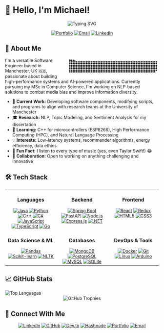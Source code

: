 # 👋 Hello, I'm Michael!

<div align="center">
  <img src="https://readme-typing-svg.herokuapp.com?font=Fira+Code&weight=600&size=24&pause=1000&color=10B981&center=true&vCenter=true&width=500&lines=Software+Engineer;ML+%26+NLP+Researcher+and+Writer;Low-Latency+Systems+Developer;Microcontroller+Tinkerer" alt="Typing SVG" />
</div>

<div align="center">
  
[![Portfolio](https://img.shields.io/badge/Portfolio-mikey24--7.xyz-10B981?style=for-the-badge&logo=About.me&logoColor=white)](http://mikey24-7.xyz)
[![Email](https://img.shields.io/badge/Email-Contact_Me-10B981?style=for-the-badge&logo=gmail&logoColor=white)](mailto:michaeljunior794@gmail.com)
[![LinkedIn](https://img.shields.io/badge/LinkedIn-Connect-10B981?style=for-the-badge&logo=linkedin&logoColor=white)](https://www.linkedin.com/in/michael-umeokoli/)
  
</div>

## 💫 About Me

<img align="right" width="300" src="https://raw.githubusercontent.com/Platane/snk/output/github-contribution-grid-snake.svg" alt="Snake animation" />

I'm a versatile Software Engineer based in Manchester, UK 🇬🇧, passionate about building high-performance systems and AI-powered applications. Currently pursuing my MSc in Computer Science, I'm working on NLP-based solutions to combat media bias and improve information diversity.

- 🔭 **Current Work:** Developing software components, modifying scripts, and programs to align with research teams at the University of Manchester
- 🎓 **Research:** NLP, Topic Modeling, and Sentiment Analysis for my dissertation
- 🌱 **Learning:** C++ for microcontrollers (ESP8266), High Performance Computing (HPC), and Natural Language Processing
- 💡 **Interests:** Low-latency systems, recommender algorithms, energy efficiency, data ethics
- 🎵 **Fun Fact:** I listen to every type of music (yes, even Taylor Swift!) 😂
- 🤝 **Collaboration:** Open to working on anything challenging and innovative

## 🛠️ Tech Stack

<table>
  <tr>
    <td valign="top" width="33%">
      <h3 align="center">Languages</h3>
      <div align="center">  
        <a href="https://www.oracle.com/java/" target="_blank"><img src="https://img.shields.io/badge/Java-ED8B00?style=for-the-badge&logo=openjdk&logoColor=white" alt="Java" /></a>
        <a href="https://www.python.org/" target="_blank"><img src="https://img.shields.io/badge/Python-3776AB?style=for-the-badge&logo=python&logoColor=white" alt="Python" /></a>
        <a href="https://isocpp.org/" target="_blank"><img src="https://img.shields.io/badge/C++-00599C?style=for-the-badge&logo=c%2B%2B&logoColor=white" alt="C++" /></a>
        <a href="https://dotnet.microsoft.com/languages/csharp" target="_blank"><img src="https://img.shields.io/badge/C%23-239120?style=for-the-badge&logo=c-sharp&logoColor=white" alt="C#" /></a>
        <a href="https://developer.mozilla.org/en-US/docs/Web/JavaScript" target="_blank"><img src="https://img.shields.io/badge/JavaScript-F7DF1E?style=for-the-badge&logo=javascript&logoColor=black" alt="JavaScript" /></a>
        <a href="https://www.typescriptlang.org/" target="_blank"><img src="https://img.shields.io/badge/TypeScript-007ACC?style=for-the-badge&logo=typescript&logoColor=white" alt="TypeScript" /></a>
        <a href="https://golang.org/" target="_blank"><img src="https://img.shields.io/badge/Go-00ADD8?style=for-the-badge&logo=go&logoColor=white" alt="Go" /></a>
      </div>
    </td>
    <td valign="top" width="33%">
      <h3 align="center">Backend</h3>
      <div align="center">
        <a href="https://spring.io/projects/spring-boot" target="_blank"><img src="https://img.shields.io/badge/Spring_Boot-6DB33F?style=for-the-badge&logo=spring-boot&logoColor=white" alt="Spring Boot" /></a>
        <a href="https://fastapi.tiangolo.com/" target="_blank"><img src="https://img.shields.io/badge/FastAPI-009688?style=for-the-badge&logo=fastapi&logoColor=white" alt="FastAPI" /></a>
        <a href="https://nodejs.org/" target="_blank"><img src="https://img.shields.io/badge/Node.js-339933?style=for-the-badge&logo=nodedotjs&logoColor=white" alt="Node.js" /></a>
        <a href="https://expressjs.com/" target="_blank"><img src="https://img.shields.io/badge/Express.js-000000?style=for-the-badge&logo=express&logoColor=white" alt="Express.js" /></a>
        <a href="https://dotnet.microsoft.com/" target="_blank"><img src="https://img.shields.io/badge/.NET-512BD4?style=for-the-badge&logo=dotnet&logoColor=white" alt=".NET" /></a>
      </div>
    </td>
    <td valign="top" width="33%">
      <h3 align="center">Frontend</h3>
      <div align="center">
        <a href="https://reactjs.org/" target="_blank"><img src="https://img.shields.io/badge/React-20232A?style=for-the-badge&logo=react&logoColor=61DAFB" alt="React" /></a>
        <a href="https://redux.js.org/" target="_blank"><img src="https://img.shields.io/badge/Redux-593D88?style=for-the-badge&logo=redux&logoColor=white" alt="Redux" /></a>
        <a href="https://developer.mozilla.org/en-US/docs/Web/HTML" target="_blank"><img src="https://img.shields.io/badge/HTML5-E34F26?style=for-the-badge&logo=html5&logoColor=white" alt="HTML5" /></a>
        <a href="https://developer.mozilla.org/en-US/docs/Web/CSS" target="_blank"><img src="https://img.shields.io/badge/CSS3-1572B6?style=for-the-badge&logo=css3&logoColor=white" alt="CSS3" /></a>
      </div>
    </td>
  </tr>
  <tr>
    <td valign="top" width="33%">
      <h3 align="center">Data Science & ML</h3>
      <div align="center">
        <a href="https://pandas.pydata.org/" target="_blank"><img src="https://img.shields.io/badge/Pandas-150458?style=for-the-badge&logo=pandas&logoColor=white" alt="Pandas" /></a>
        <a href="https://scikit-learn.org/" target="_blank"><img src="https://img.shields.io/badge/Scikit_learn-F7931E?style=for-the-badge&logo=scikit-learn&logoColor=white" alt="Scikit-learn" /></a>
        <a href="https://www.nltk.org/" target="_blank"><img src="https://img.shields.io/badge/NLTK-3776AB?style=for-the-badge&logo=python&logoColor=white" alt="NLTK" /></a>
      </div>
    </td>
    <td valign="top" width="33%">
      <h3 align="center">Databases</h3>
      <div align="center">
        <a href="https://www.mongodb.com/" target="_blank"><img src="https://img.shields.io/badge/MongoDB-4EA94B?style=for-the-badge&logo=mongodb&logoColor=white" alt="MongoDB" /></a>
        <a href="https://www.postgresql.org/" target="_blank"><img src="https://img.shields.io/badge/PostgreSQL-316192?style=for-the-badge&logo=postgresql&logoColor=white" alt="PostgreSQL" /></a>
        <a href="https://www.mysql.com/" target="_blank"><img src="https://img.shields.io/badge/MySQL-4479A1?style=for-the-badge&logo=mysql&logoColor=white" alt="MySQL" /></a>
        <a href="https://www.sqlite.org/" target="_blank"><img src="https://img.shields.io/badge/SQLite-07405E?style=for-the-badge&logo=sqlite&logoColor=white" alt="SQLite" /></a>
      </div>
    </td>
    <td valign="top" width="33%">
      <h3 align="center">DevOps & Tools</h3>
      <div align="center">
        <a href="https://www.docker.com/" target="_blank"><img src="https://img.shields.io/badge/Docker-2496ED?style=for-the-badge&logo=docker&logoColor=white" alt="Docker" /></a>
        <a href="https://git-scm.com/" target="_blank"><img src="https://img.shields.io/badge/Git-F05032?style=for-the-badge&logo=git&logoColor=white" alt="Git" /></a>
        <a href="https://www.linux.org/" target="_blank"><img src="https://img.shields.io/badge/Linux-FCC624?style=for-the-badge&logo=linux&logoColor=black" alt="Linux" /></a>
        <a href="https://www.arduino.cc/" target="_blank"><img src="https://img.shields.io/badge/Arduino-00979D?style=for-the-badge&logo=arduino&logoColor=white" alt="Arduino" /></a>
      </div>
    </td>
  </tr>
</table>

## 📈 GitHub Stats

<div class="stats-container">  
  <div class="stats-item">
    <img src="https://github-readme-stats.vercel.app/api/top-langs/?username=mikey247&langs_count=8&layout=compact&theme=tokyonight&hide_border=true&border_radius=10" alt="Top Languages" width="50%" />
  </div>
</div>

<div align="center">
  <img src="https://github-profile-trophy.vercel.app/?username=mikey247&theme=nord&column=7&margin-w=15&margin-h=15&no-bg=true&no-frame=true" alt="GitHub Trophies" />
</div>

## 🤝 Connect With Me

<div align="center">
  <a href="https://www.linkedin.com/in/michael-umeokoli/"><img src="https://img.shields.io/badge/LinkedIn-0077B5?style=for-the-badge&logo=linkedin&logoColor=white" alt="LinkedIn" /></a>
  <a href="https://github.com/mikey247"><img src="https://img.shields.io/badge/GitHub-100000?style=for-the-badge&logo=github&logoColor=white" alt="GitHub" /></a>
  <a href="https://dev.to/mikey247"><img src="https://img.shields.io/badge/dev.to-0A0A0A?style=for-the-badge&logo=devdotto&logoColor=white" alt="Dev.to" /></a>
  <a href="https://mikey24-7.hashnode.dev"><img src="https://img.shields.io/badge/Hashnode-2962FF?style=for-the-badge&logo=hashnode&logoColor=white" alt="Hashnode" /></a>
  <a href="http://mikey24-7.xyz"><img src="https://img.shields.io/badge/Portfolio-000000?style=for-the-badge&logo=About.me&logoColor=white" alt="Portfolio" /></a>
  <a href="mailto:michaeljunior794@gmail.com"><img src="https://img.shields.io/badge/Email-D14836?style=for-the-badge&logo=gmail&logoColor=white" alt="Email" /></a>
</div>

